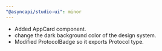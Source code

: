 ```yaml
---
"@asyncapi/studio-ui": minor
---
```


- Added AppCard component.
- change the dark background color of the design system.
- Modified ProtocolBadge so it exports Protocol type.
